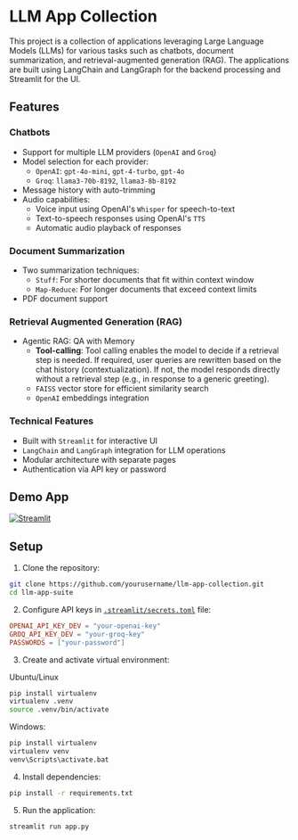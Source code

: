 # LLM App Collection

This project is a collection of applications leveraging Large Language Models (LLMs) for various tasks such as chatbots, document summarization, and retrieval-augmented generation (RAG). The applications are built using LangChain and LangGraph for the backend processing and Streamlit for the UI.


## Features
### Chatbots
- Support for multiple LLM providers (`OpenAI` and `Groq`)
- Model selection for each provider:
    - `OpenAI`: `gpt-4o-mini`, `gpt-4-turbo`, `gpt-4o`
    - `Groq`: `llama3-70b-8192`, `llama3-8b-8192`
- Message history with auto-trimming
- Audio capabilities:
  - Voice input using OpenAI's `Whisper` for speech-to-text
  - Text-to-speech responses using OpenAI's `TTS`
  - Automatic audio playback of responses

### Document Summarization
- Two summarization techniques:
  - `Stuff`: For shorter documents that fit within context window
  - `Map-Reduce`: For longer documents that exceed context limits
- PDF document support

### Retrieval Augmented Generation (RAG)
- Agentic RAG: QA with Memory
  - **Tool-calling**: Tool calling enables the model to decide if a retrieval step is needed. If required, user queries are rewritten based on the chat history (contextualization). If not, the model responds directly without a retrieval step (e.g., in response to a generic greeting).
  - `FAISS` vector store for efficient similarity search
  - `OpenAI` embeddings integration

### Technical Features
- Built with `Streamlit` for interactive UI
- `LangChain` and `LangGraph` integration for LLM operations
- Modular architecture with separate pages
- Authentication via API key or password


## Demo App 

[![Streamlit](https://static.streamlit.io/badges/streamlit_badge_black_white.svg)](https://llm-app.streamlit.app/)

## Setup

1. Clone the repository:

```sh
git clone https://github.com/yourusername/llm-app-collection.git
cd llm-app-suite
```

2. Configure API keys in [`.streamlit/secrets.toml`](.streamlit/secrets.toml) file:

```toml
OPENAI_API_KEY_DEV = "your-openai-key"
GROQ_API_KEY_DEV = "your-groq-key"
PASSWORDS = ["your-password"]
```

3. Create and activate virtual environment:

Ubuntu/Linux
```sh
pip install virtualenv
virtualenv .venv
source .venv/bin/activate
```

Windows:
```sh
pip install virtualenv
virtualenv venv
venv\Scripts\activate.bat
```

4. Install dependencies:
```sh
pip install -r requirements.txt
```

5. Run the application:

```sh
streamlit run app.py
```